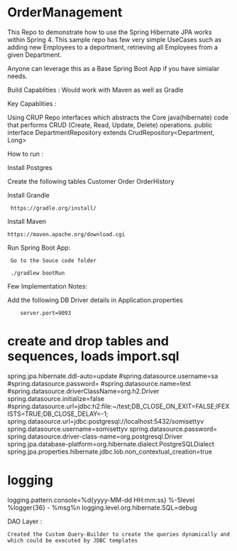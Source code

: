 # OrderManagement


This Repo to demonstrate how to use the Spring Hibernate JPA works within Spring 4. This sample repo has few very simple 
UseCases such as adding new Employees to a deportment, retrieving all Employees from a given Department.

Anyone can leverage this as a Base Spring Boot App if you have simialar needs.


Build Capablities :
Would work with Maven as well as Gradle

Key Capablities :

Using CRUP Repo interfaces which abstracts the Core java(hibernate) code that performs CRUD (Create, Read, Update, Delete) 
operations.
    public interface DepartmentRepository extends CrudRepository<Department, Long>

    
How to run :

Install Postgres

Create the following tables
Customer
Order
OrderHistory
    
 Install Grandle 
 
     https://gradle.org/install/
 
 Install Maven
    
    https://maven.apache.org/download.cgi
 
 Run Spring Boot App:
 
     Go to the Souce code folder

     ./gradlew bootRun


Few Implementation Notes:

Add the following DB Driver details in Application.properties 

        server.port=9093
# create and drop tables and sequences, loads import.sql
spring.jpa.hibernate.ddl-auto=update
#spring.datasource.username=sa
#spring.datasource.password=
#spring.datasource.name=test
#spring.datasource.driverClassName=org.h2.Driver
spring.datasource.initialize=false
#spring.datasource.url=jdbc:h2:file:~/test;DB_CLOSE_ON_EXIT=FALSE;IFEXISTS=TRUE;DB_CLOSE_DELAY=-1;
spring.datasource.url=jdbc:postgresql://localhost:5432/somisettyv
spring.datasource.username=somisettyv
spring.datasource.password=
spring.datasource.driver-class-name=org.postgresql.Driver
spring.jpa.database-platform=org.hibernate.dialect.PostgreSQLDialect
spring.jpa.properties.hibernate.jdbc.lob.non_contextual_creation=true
# logging
logging.pattern.console=%d{yyyy-MM-dd HH:mm:ss} %-5level %logger{36} - %msg%n
logging.level.org.hibernate.SQL=debug


DAO Layer :

    Created the Custom Query-Builder to create the queries dynamically and which could be executed by JDBC templates


